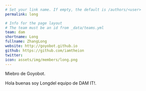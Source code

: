 ```yaml
---
# Set your link name. If empty, the default is /authors/<user>
permalink: long

# Info for the page layout
# The team must be an id from _data/teams.yml
team: dam
shortname: Long
fullname: ZhangLong
website: http://goyobot.github.io
github: https://github.com/iamtheion
twitter:
icon: assets/img/members/long.png
---
```


Miebro de Goyobot.
  
Hola buenas soy Longdel equipo de DAM IT!.
